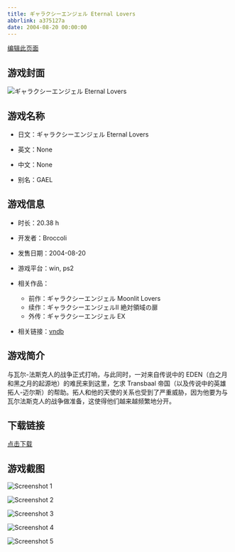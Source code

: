```yaml
---
title: ギャラクシーエンジェル Eternal Lovers
abbrlink: a375127a
date: 2004-08-20 00:00:00
---
```

[编辑此页面](https://github.com/ACG-3/ADV3-source/blob/main/source/_posts/games/%E3%82%AE%E3%83%A3%E3%83%A9%E3%82%AF%E3%82%B7%E3%83%BC%E3%82%A8%E3%83%B3%E3%82%B8%E3%82%A7%E3%83%AB%20Eternal%20Lovers.md)

## 游戏封面

![ギャラクシーエンジェル Eternal Lovers](https%3A//pan.timero.xyz/onedrive/img_lib_001/%E3%82%AE%E3%83%A3%E3%83%A9%E3%82%AF%E3%82%B7%E3%83%BC%E3%82%A8%E3%83%B3%E3%82%B8%E3%82%A7%E3%83%AB%20Eternal%20Lovers_cover.avif)


## 游戏名称

- 日文：ギャラクシーエンジェル Eternal Lovers
- 英文：None
- 中文：None

- 别名：GAEL


## 游戏信息

- 时长：20.38 h
- 开发者：Broccoli
- 发售日期：2004-08-20
- 游戏平台：win, ps2
- 相关作品：
   - 前作：ギャラクシーエンジェル Moonlit Lovers
   - 续作：ギャラクシーエンジェルII 絶対領域の扉
   - 外传：ギャラクシーエンジェル EX

- 相关链接：[vndb](https://vndb.org/v862)


## 游戏简介

与瓦尔-法斯克人的战争正式打响，与此同时，一对来自传说中的 EDEN（白之月和黑之月的起源地）的难民来到这里，乞求 Transbaal 帝国（以及传说中的英雄拓人-迈尔斯）的帮助。拓人和他的天使的关系也受到了严重威胁，因为他要为与瓦尔法斯克人的战争做准备，这使得他们越来越频繁地分开。




## 下载链接

[点击下载](https://pan.timero.xyz/onedrive/adv_lib_001/%E3%82%AE%E3%83%A3%E3%83%A9%E3%82%AF%E3%82%B7%E3%83%BC%E3%82%A8%E3%83%B3%E3%82%B8%E3%82%A7%E3%83%AB%20Eternal%20Lovers)


## 游戏截图


![Screenshot 1](https%3A//pan.timero.xyz/onedrive/img_lib_001/%E3%82%AE%E3%83%A3%E3%83%A9%E3%82%AF%E3%82%B7%E3%83%BC%E3%82%A8%E3%83%B3%E3%82%B8%E3%82%A7%E3%83%AB%20Eternal%20Lovers_Screenshot_1.avif)

![Screenshot 2](https%3A//pan.timero.xyz/onedrive/img_lib_001/%E3%82%AE%E3%83%A3%E3%83%A9%E3%82%AF%E3%82%B7%E3%83%BC%E3%82%A8%E3%83%B3%E3%82%B8%E3%82%A7%E3%83%AB%20Eternal%20Lovers_Screenshot_2.avif)

![Screenshot 3](https%3A//pan.timero.xyz/onedrive/img_lib_001/%E3%82%AE%E3%83%A3%E3%83%A9%E3%82%AF%E3%82%B7%E3%83%BC%E3%82%A8%E3%83%B3%E3%82%B8%E3%82%A7%E3%83%AB%20Eternal%20Lovers_Screenshot_3.avif)

![Screenshot 4](https%3A//pan.timero.xyz/onedrive/img_lib_001/%E3%82%AE%E3%83%A3%E3%83%A9%E3%82%AF%E3%82%B7%E3%83%BC%E3%82%A8%E3%83%B3%E3%82%B8%E3%82%A7%E3%83%AB%20Eternal%20Lovers_Screenshot_4.avif)

![Screenshot 5](https%3A//pan.timero.xyz/onedrive/img_lib_001/%E3%82%AE%E3%83%A3%E3%83%A9%E3%82%AF%E3%82%B7%E3%83%BC%E3%82%A8%E3%83%B3%E3%82%B8%E3%82%A7%E3%83%AB%20Eternal%20Lovers_Screenshot_5.avif)

